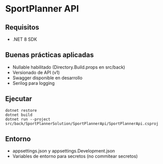 # SportPlanner API

## Requisitos
- .NET 8 SDK

## Buenas prácticas aplicadas
- Nullable habilitado (Directory.Build.props en src/back)
- Versionado de API (v1)
- Swagger disponible en desarrollo
- Serilog para logging

## Ejecutar
```pwsh
dotnet restore
dotnet build
dotnet run --project src/back/SportPlannerSolution/SportPlannerApi/SportPlannerApi.csproj
```

## Entorno
- appsettings.json y appsettings.Development.json
- Variables de entorno para secretos (no commitear secretos)
